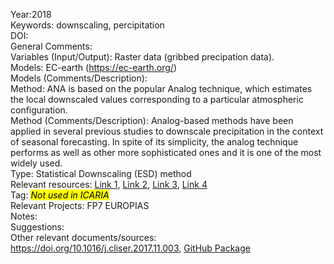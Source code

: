 Year:2018\
Keywords: downscaling, percipitation\
DOI:\
General Comments:\
Variables (Input/Output): Raster data (gribbed precipation data). \
Models: EC-earth (https://ec-earth.org/) \
Models (Comments/Description):\
Method: ANA is based on the popular Analog technique, which estimates the local downscaled values corresponding to a particular atmospheric configuration. \
Method (Comments/Description): Analog-based methods have been applied in several previous studies to downscale precipitation in the context of seasonal forecasting. In spite of its simplicity, the analog technique performs as well as other more sophisticated ones and it is one of the most widely used.\
Type: Statistical Downscaling (ESD) method\
Relevant resources: [Link 1](https://doi.org/10.1175/1520-0469(1969)26%3C636:APARBN%3E2.0.CO;2), [Link 2](http://dx.doi.org/10.1175/2009JCLI2824.1), [Link 3](http://dx.doi.org/10.1007/s00477-012-0610-0), [Link 4](https://doi.org/10.1175/1520-0442(1999)012%3C2474:TAMAAS%3E2.0.CO;2)\
Tag:  <mark><em class="def">Not used in ICARIA</em></mark> \
Relevant Projects: FP7 EUROPIAS\
Notes:\
Suggestions:\
Other relevant documents/sources: https://doi.org/10.1016/j.cliser.2017.11.003, [GitHub Package](https://github.com/SantanderMetGroup/downscaleR)

